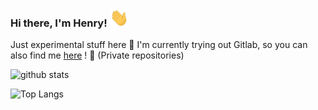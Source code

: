 ### Hi there, I'm Henry! <img src="https://github.com/hype08/hype08/blob/master/Hi.gif" width="30px"></h2>  
Just experimental stuff here 👀
I'm currently trying out Gitlab, so you can also find me [here](https://gitlab.com/hype08/) ! 🦊 (Private repositories)

![github stats](https://github-readme-stats.vercel.app/api?username=hype08&show_icons=true) 

![Top Langs](https://github-readme-stats.vercel.app/api/top-langs/?username=hype08) 


<!--
**hype08/hype08** is a ✨ _special_ ✨ repository because its `README.md` (this file) appears on your GitHub profile.

---

### :zap: Recent Activity


Currently enthusiastic about 🤓

Rust. 

- 💬 Ask me about anything!
